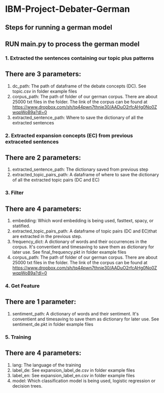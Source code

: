 # IBM-Project-Debater-German

## Steps for running a german model
RUN main.py to process the german model
---------------------------------------
### 1. Extracted the sentences containing our topic plus patterns
There are 3 parameters:
---------------------------------------
1. dc_path: The path of dataframe of the debate concepts (DC). See topic.csv in folder example files
2. corpus_path: The path of folder of our german corpus. There are about 25000 txt files in the folder. The link of the corpus can be found at https://www.dropbox.com/sh/tq44pwn7thnie30/AADuO2rfcAHg0No0ZwqpWoB9a?dl=0
3. extracted_sentence_path: Where to save the dictionary of all the extracted sentences
### 2. Extracted expansion concepts (EC) from previous extraceted sentences
There are 2 parameters:
---------------------------------------
1. extracted_sentence_path: The dictionary saved from previous step
2. extracted_topic_pairs_path: A dataframe of where to save the dictionary of all the extracted topic pairs (DC and EC)
### 3. Filter
There are 4 parameters:
---------------------------------------
1. embedding: Which word embedding is being used, fasttext, spacy, or statified. 
2. extracted_topic_pairs_path: A dataframe of topic pairs (DC and EC)that are extracted in the previous step.
3. frequency_dict: A dictionary of words and their occurrences in the corpus. It's conventient and timesaving to save them as dictionary for later use. See final_frequency.pkt in folder example files
4. corpus_path: The path of folder of our german corpus. There are about 25000 txt files in the folder. The link of the corpus can be found at https://www.dropbox.com/sh/tq44pwn7thnie30/AADuO2rfcAHg0No0ZwqpWoB9a?dl=0
### 4. Get Feature
There are 1 parameter:
---------------------------------------
1. sentiment_path: A dictionary of words and their sentiment. It's conventient and timesaving to save them as dictionary for later use. See sentiment_de.pkt in folder example files
### 5. Training
There are 4 parameters:
---------------------------------------
1. lang: The language of the training
2. label_de: See expansion_label_de.csv in folder example files
3. label_en: See expansion_label_en.csv in folder example files
4. model: Which classification model is being used, logistic regression or decision trees.


